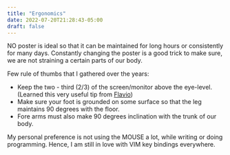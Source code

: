 ```yaml
---
title: "Ergonomics"
date: 2022-07-20T21:28:43-05:00
draft: false
---
```


NO poster is ideal so that it can be maintained for long hours or consistently for many days. Constantly changing the poster is a good trick to make sure, we are not straining a certain parts of our body.

Few rule of thumbs that I gathered over the years:

- Keep the two - third (2/3) of the screen/monitor above the eye-level. (Learned this very useful tip from [Flavio](https://www.linkedin.com/in/flavio-livide-430430/?originalSubdomain=ie))
- Make sure your foot is grounded on some surface so that the leg maintains 90 degrees with the floor.
- Fore arms must also make 90 degrees inclination with the trunk of our body.

My personal preference is not using the MOUSE a lot, while writing or doing programming. Hence, I am still in love with VIM key bindings everywhere.
